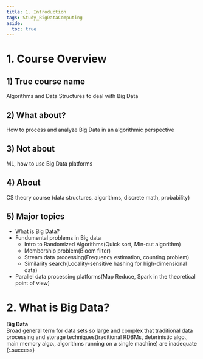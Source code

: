 ```yaml
---
title: 1. Introduction
tags: Study_BigDataComputing
aside:
  toc: true
---
```


<!--more-->

# 1. Course Overview
## 1) True course name
Algorithms and Data Structures to deal with Big Data

## 2) What about?
How to process and analyze Big Data in an algorithmic perspective

## 3) Not about
ML, how to use Big Data platforms

## 4) About
CS theory course (data structures, algorithms, discrete math, probability)

## 5) Major topics
- What is Big Data?
- Fundumental problems in Big data
  - Intro to Randomized Algorithms(Quick sort, Min-cut algorithm)
  - Membership problem(Bloom filter)
  - Stream data processing(Frequency estimation, counting problem)
  - Similarity search(Locality-sensitive hashing for high-dimensional data)
- Parallel data processing platforms(Map Reduce, Spark in the theoretical point of view)


# 2. What is Big Data?
**Big Data**  
Broad general term for data sets so large and complex that traditional data processing and storage techniques(traditional RDBMs, deterinistic algo., main memory algo., algorithms running on a single machine) are inadequate
{:.success}

 